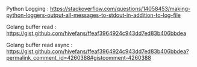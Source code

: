 Python Logging : https://stackoverflow.com/questions/14058453/making-python-loggers-output-all-messages-to-stdout-in-addition-to-log-file

Golang buffer read : https://gist.github.com/hivefans/ffeaf3964924c943dd7ed83b406bbdea

Golang buffer read async : https://gist.github.com/hivefans/ffeaf3964924c943dd7ed83b406bbdea?permalink_comment_id=4260388#gistcomment-4260388